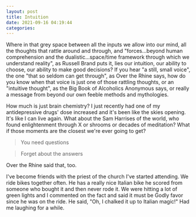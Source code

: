 ```yaml
---
layout: post
title: Intuition
date: 2021-09-16 04:19:44
categories:
---
```


Where in that grey space between all the inputs we allow into our mind, all the thoughts that rattle around and through, and "forces...beyond human comprehension and the dualistic...space/time framework through which we understand reality", as Russell Brand puts it, lies our intuition, our ability to choose, our ability to make good decisions? If you hear "a still, small voice", the one "that so seldom can get through", as Over the Rhine says, how do you know when that voice is just one of those rattling thoughts, or an "intuitive thought", as the Big Book of Alcoholics Anonymous says, or really a message from beyond our own feeble methods and mythologies.

How much is just brain chemistry? I just recently had one of my antidepressive drugs' dose increased and it's been like the skies opening. It's like I can live again. What about the Sam Harrises of the world, who found enlightenment through X or shrooms or decades of meditation? What if those moments are the closest we're ever going to get?

> You need questions

> Forget about the answers

Over the Rhine said that, too.

I've become friends with the priest of the church I've started attending. We ride bikes together often. He has a really nice Italian bike he scored from someone who bought it and then never rode it. We were hitting a lot of green lights and I commented on the fact and said it must be Godly favor since he was on the ride. He said, "Oh, I chalked it up to Italian magic!" Had me laughing for a while.
